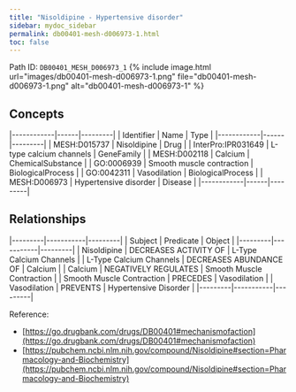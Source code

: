 ```yaml
---
title: "Nisoldipine - Hypertensive disorder"
sidebar: mydoc_sidebar
permalink: db00401-mesh-d006973-1.html
toc: false 
---
```



Path ID: `DB00401_MESH_D006973_1`
{% include image.html url="images/db00401-mesh-d006973-1.png" file="db00401-mesh-d006973-1.png" alt="db00401-mesh-d006973-1" %}

## Concepts

|------------|------|---------|
| Identifier | Name | Type    |
|------------|------|---------|
| MESH:D015737 | Nisoldipine | Drug |
| InterPro:IPR031649 | L-type calcium channels | GeneFamily |
| MESH:D002118 | Calcium | ChemicalSubstance |
| GO:0006939 | Smooth muscle contraction | BiologicalProcess |
| GO:0042311 | Vasodilation | BiologicalProcess |
| MESH:D006973 | Hypertensive disorder | Disease |
|------------|------|---------|

## Relationships

|---------|-----------|---------|
| Subject | Predicate | Object  |
|---------|-----------|---------|
| Nisoldipine | DECREASES ACTIVITY OF | L-Type Calcium Channels |
| L-Type Calcium Channels | DECREASES ABUNDANCE OF | Calcium |
| Calcium | NEGATIVELY REGULATES | Smooth Muscle Contraction |
| Smooth Muscle Contraction | PRECEDES | Vasodilation |
| Vasodilation | PREVENTS | Hypertensive Disorder |
|---------|-----------|---------|

Reference: 
  - [https://go.drugbank.com/drugs/DB00401#mechanismofaction](https://go.drugbank.com/drugs/DB00401#mechanismofaction)
  - [https://pubchem.ncbi.nlm.nih.gov/compound/Nisoldipine#section=Pharmacology-and-Biochemistry](https://pubchem.ncbi.nlm.nih.gov/compound/Nisoldipine#section=Pharmacology-and-Biochemistry)
